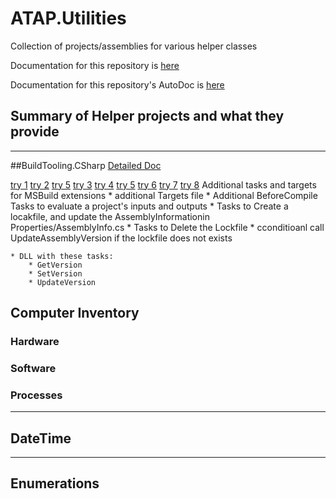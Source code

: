 # ATAP.Utilities
Collection of projects/assemblies for various helper classes

Documentation for this repository is [here](./ATAP.Utilities.AutoDoc/Docs/RepositoryReadMe.html)

Documentation for this repository's AutoDoc is [here](./ATAP.Utilities.AutoDoc/Docs/ReadMe.html)
## Summary of Helper projects and what they provide
---
##BuildTooling.CSharp [Detailed Doc](./ATAP.Utilities.BuildTooling.CSharp/Doc/ReadMe.md)

[try 1](ATAP.Utilities.BuildTooling.CSharp/Readme.md)
[try 2](ATAP.Utilities.BuildTooling.CSharp/Docs/index.md)
[try 5](ATAP.Utilities.BuildTooling.CSharp/Docs/index.html)
[try 3](ATAP.Utilities.BuildTooling.CSharp/Docs/Readme.md)
[try 4](ATAP.Utilities.BuildTooling.CSharp/Docs/Readme.html)
[try 5](ATAP.Utilities.BuildTooling.CSharp/Docs/DocSrc/ReadmeDocSrc.html)
[try 6](ATAP.Utilities.BuildTooling.CSharp/Docs/DocSrc/ReadmeDocSrc.md)
[try 7](ATAP.Utilities.BuildTooling.CSharp/Docs/DocSrc/Readme.html)
[try 8](ATAP.Utilities.BuildTooling.CSharp/Docs/DocSrc/Readme.md)
Additional tasks and targets for MSBuild extensions
    * additional Targets file
        * Additional BeforeCompile Tasks to evaluate a project's inputs and outputs
        * Tasks to Create a locakfile, and update the AssemblyInformationin Properties/AssemblyInfo.cs
        * Tasks to Delete the Lockfile
        * cconditioanl call UpdateAssemblyVersion if the lockfile does not exists

    * DLL with these tasks:
        * GetVersion
        * SetVersion
        * UpdateVersion
## Computer Inventory
### Hardware
### Software
### Processes
---
## DateTime
---
## Enumerations
